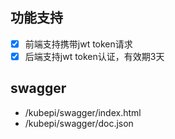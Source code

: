## 功能支持

- [x] 前端支持携带jwt token请求
- [x] 后端支持jwt token认证，有效期3天

## swagger

- /kubepi/swagger/index.html
- /kubepi/swagger/doc.json